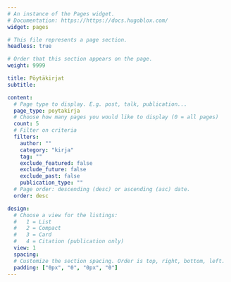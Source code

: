 ```yaml
---
# An instance of the Pages widget.
# Documentation: https://https://docs.hugoblox.com/
widget: pages

# This file represents a page section.
headless: true

# Order that this section appears on the page.
weight: 9999

title: Pöytäkirjat
subtitle:

content:
  # Page type to display. E.g. post, talk, publication...
  page_type: poytakirja
  # Choose how many pages you would like to display (0 = all pages)
  count: 5
  # Filter on criteria
  filters:
    author: ""
    category: "kirja"
    tag: ""
    exclude_featured: false
    exclude_future: false
    exclude_past: false
    publication_type: ""
  # Page order: descending (desc) or ascending (asc) date.
  order: desc

design:
  # Choose a view for the listings:
  #   1 = List
  #   2 = Compact
  #   3 = Card
  #   4 = Citation (publication only)
  view: 1
  spacing:
  # Customize the section spacing. Order is top, right, bottom, left.
  padding: ["0px", "0", "0px", "0"]
---
```


